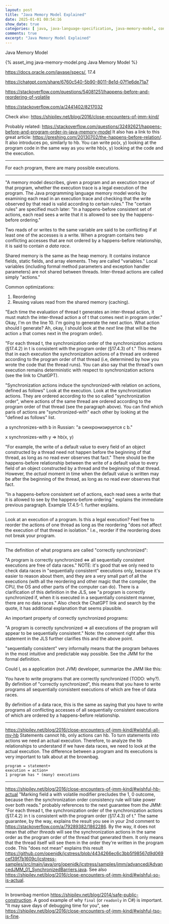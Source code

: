 ```yaml
---
layout: post
title: "Java Memory Model Explained"
date: 2025-01-01 00:54:16
show_date: true
categories: [ java, java-language-specification, java-memory-model, concurrency ]
comments: true
excerpt: "Java Memory Model Explained"
---
```


Java Memory Model

{% asset_img java-memory-model.png Java Memory Model %}

https://docs.oracle.com/javase/specs/, 17.4

https://chatgpt.com/share/6760c540-5b90-8011-8e1d-07f1e6de71a7

https://stackoverflow.com/questions/54081251/happens-before-and-reordering-of-volatile

https://stackoverflow.com/a/2441402/8217032

Check also: https://shipilev.net/blog/2016/close-encounters-of-jmm-kind/

Probably related: https://stackoverflow.com/questions/32492621/happens-before-and-program-order-in-java-memory-model
It also has a link to this great article: https://preshing.com/20130702/the-happens-before-relation/.
It also introduces po, similarly to hb. You can write po(x, y) looking at the program code in the same way as you write hb(x, y) looking at the code and the execution.

----

For each program, there are many possible executions.

----

"A memory model describes, given a program and an execution trace of that program, whether the execution trace is a legal execution of the program. The Java programming language memory model works by examining each read in an execution trace and checking that the write observed by that read is valid according to certain rules."
The "certain rules" are specified much later: "In a happens-before consistent set of actions, each read sees a write that it is allowed to see by the happens-before ordering."

Two reads of or writes to the same variable are said to be conflicting if at least one of the accesses is a write.
When a program contains two conflicting accesses that are not ordered by a happens-before relationship, it is said to contain _a data race_.

Shared memory is the same as the heap memory. It contains instance fields, static fields, and array elements. They are called "variables."
Local variables (including formal method parameters and exception handler parameters) are not shared between threads.
Inter-thread actions are called simply "actions."

Common optimizations:
1. Reordering
2. Reusing values read from the shared memory (caching).

"Each time the evaluation of thread t generates an inter-thread action, it must match the inter-thread action a of t that comes next in program order."
Okay, I'm on the line 10. I'm going to generate the next action. What action should I generate? Ah, okay, I should look at the _next_ line (that will be the action `a` that comes next in the program order).

"For each thread t, the synchronization order of the synchronization actions (§17.4.2) in t is consistent with the program order (§17.4.3) of t."
This means that in each execution the synchronization actions of a thread are ordered according to the program order of that thread (i.e, determined by how you wrote the code that the thread runs). You can also say that the thread's own execution remains deterministic with respect to synchronization actions (see the link to ChatGPT).

"Synchronization actions induce the synchronized-with relation on actions, defined as follows"
Look at the execution. Look at the synchronization actions. They are ordered according to the so called "synchronization order", where actions of the same thread are ordered according to the program order of that thread (see the paragraph above). You can find which paris of actions are "synchronized-with" each other by looking at the "defined as follows" list.

a synchronizes-with b in Russian: "a синхронизируется с b."

x synchronizes-with y => hb(x, y)

"For example, the write of a default value to every field of an object constructed by a thread need not happen before the beginning of that thread, as long as no read ever observes that fact."
There should be the happens-before relationship between the write of a default value to every field of an object constructed by a thread and the beginning of that thread. However, the _actual_ moment in time when the default value is written may be after the beginning of the thread, as long as no read ever observes that fact.

"In a happens-before consistent set of actions, each read sees a write that it is allowed to see by the happens-before ordering." explains the immediate previous paragraph. Example 17.4.5-1. further explains.

----

Look at an execution of a program. Is this a legal execution? Feel free to reorder the actions of one thread as long as the reordering "does not affect the execution of that thread in isolation." I.e., reorder if the reordering does not break your program.

----
The definition of what programs are called "correctly synchronized":

"A program is correctly synchronized <=> all sequentially consistent executions are free of data races."
NOTE: it's good that we only need to check data races in "sequentially consistent" executions only, because it's easier to reason about them, and they are a very small part of all the executions (with all the reordering and other magic that the compiler, the CPU, the OS and other parts of the computer can do).
There is a clarification of this definition in the JLS, see "a program is correctly synchronized if, when it is executed in a sequentially consistent manner, there are no data races." Also check the ChatGPT link and search by the quote, it has additional explanation that seems plausible.

An important property of correctly synchronized programs:

"A program is correctly synchronized => all executions of the program will appear to be sequentially consistent." Note: the comment right after this statement in the JLS further clarifies this and the above point.

"sequentially consistent" very informally means that the program behaves in the most intuitive and predictable way possible. See the JMM for the formal definition.

Could I, as a application (not JVM) developer, summarize the JMM like this:

You have to write programs that are correctly synchronized (TODO: why?). By definition of "correctly synchronized", this means that you have to write programs all sequentially consistent executions of which are free of data races.

By definition of a data race, this is the same as saying that you have to write programs all conflicting accesses of all sequentially consistent executions of which are ordered by a happens-before relationship.

----

https://shipilev.net/blog/2016/close-encounters-of-jmm-kind/#wishful-all-my-hb
Statements cannot hb, only actions can hb. To turn statements into actions we need an actual execution. Therefore, to analyze the hb relationships to understand if we have data races, we need to look at the actual execution.
The difference between a program and its executions is very important to talk about at the brownbag.
```
program = statement+
execution = action+
1 program has * (many) executions
```

----

https://shipilev.net/blog/2016/close-encounters-of-jmm-kind/#wishful-hb-actual
"Marking field a with volatile modifier precludes the 1, 0 outcome, because then the synchronization order consistency rule will take power over both reads." probably references to the next guarantee from the JMM: "For each thread t, the synchronization order of the synchronization actions (§17.4.2) in t is consistent with the program order (§17.4.3) of t."
The same guarantee, by the way, explains the result you see in your 2nd comment to https://stackoverflow.com/a/79289382/1862286.
By the way, it does not mean that _other threads_ will see the synchronization actions in the same order as the program order of the thread that generated them. It only means that the thread itself will see them in the order they're written in the program code. This "does not mean" explains this result https://github.com/openjdk/jcstress/blob/4434266ec6c3bb5f98567d9d069cef39f7b1609c/jcstress-samples/src/main/java/org/openjdk/jcstress/samples/jmm/advanced/AdvancedJMM_01_SynchronizedBarriers.java. See also https://shipilev.net/blog/2016/close-encounters-of-jmm-kind/#wishful-so-is-actual.

----

In brownbag mention https://shipilev.net/blog/2014/safe-public-construction. A good example of why `final` (or `readonly` in C#) is important. "It may save days of debugging time for you", see https://shipilev.net/blog/2016/close-encounters-of-jmm-kind/#wishful-tso-is-fine.